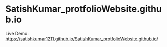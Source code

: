 # SatishKumar_protfolioWebsite.github.io
Live Demo:
https://satishkumar1211.github.io/SatishKumar_protfolioWebsite.github.io/

